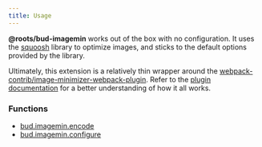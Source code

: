 ```yaml
---
title: Usage
---
```


**@roots/bud-imagemin** works out of the box with no configuration. It uses the [squoosh](https://squoosh.app/) library to optimize images, and sticks to the default options provided by the library.

Ultimately, this extension is a relatively thin wrapper around the [webpack-contrib/image-minimizer-webpack-plugin](https://github.com/webpack-contrib/image-minimizer-webpack-plugin). Refer to the [plugin documentation](https://github.com/webpack-contrib/image-minimizer-webpack-plugin) for a better understanding of how it all works.

### Functions

- [bud.imagemin.encode](https://bud.js.org/extensions/bud-imagemin/encode)
- [bud.imagemin.configure](https://bud.js.org/extensions/bud-imagemin/configure)
